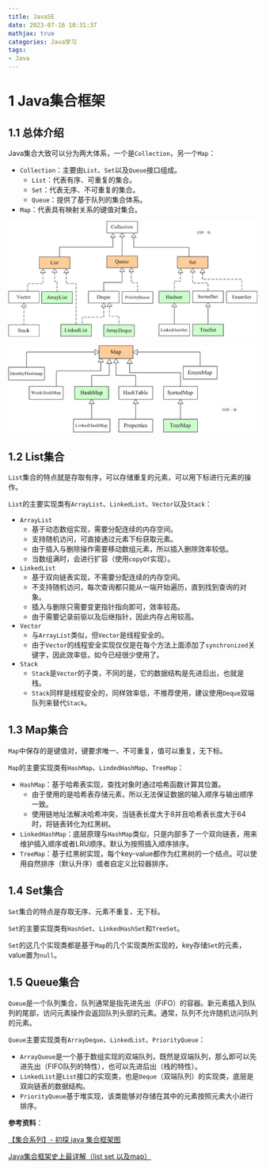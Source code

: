 ```yaml
---
title: JavaSE
date: 2023-07-16 10:31:37
mathjax: true
categories: Java学习
tags: 
- Java
---
```

# 1 Java集合框架

<!--more-->

## 1.1 总体介绍

Java集合大致可以分为两大体系，一个是`Collection`，另一个`Map`：

- `Collection`：主要由`List`、`Set`以及`Queue`接口组成。
  - `List`：代表有序、可重复的集合。
  - `Set`：代表无序、不可重复的集合。
  - `Queue`：提供了基于队列的集合体系。
- `Map`：代表具有映射关系的键值对集合。

![](JavaSE/fig1.jpg)

![](JavaSE/fig2.jpg)

## 1.2 List集合

`List`集合的特点就是存取有序，可以存储重复的元素，可以用下标进行元素的操作。

`List`的主要实现类有`ArrayList`、`LinkedList`、`Vector`以及`Stack`：

- `ArrayList`
  - 基于动态数组实现，需要分配连续的内存空间。
  - 支持随机访问，可直接通过元素下标获取元素。
  - 由于插入与删除操作需要移动数组元素，所以插入删除效率较低。
  - 当数组满时，会进行扩容（使用`copyOf`实现）。
- `LinkedList`
  - 基于双向链表实现，不需要分配连续的内存空间。
  - 不支持随机访问，每次查询都只能从一端开始遍历，直到找到查询的对象。
  - 插入与删除只需要变更指针指向即可，效率较高。
  - 由于需要记录前驱以及后继指针，因此内存占用较高。
- `Vector`
  - 与`ArrayList`类似，但`Vector`是线程安全的。
  - 由于`Vector`的线程安全实现仅仅是在每个方法上面添加了`synchronized`关键字，因此效率低，如今已经很少使用了。
- `Stack`
  - `Stack`是`Vector`的子类，不同的是，它的数据结构是先进后出，也就是栈。
  - `Stack`同样是线程安全的，同样效率低，不推荐使用，建议使用`Deque`双端队列来替代`Stack`。

## 1.3 Map集合

`Map`中保存的是键值对，键要求唯一、不可重复，值可以重复，无下标。

`Map`的主要实现类有`HashMap`、`LindedHashMap`、`TreeMap`：

- `HashMap`：基于哈希表实现，查找对象时通过哈希函数计算其位置。
  - 由于使用的是哈希表存储元素，所以无法保证数据的输入顺序与输出顺序一致。
  - 使用链地址法解决哈希冲突，当链表长度大于8并且哈希表长度大于64时，将链表转化为红黑树。
- `LinkedHashMap`：底层原理与`HashMap`类似，只是内部多了一个双向链表，用来维护插入顺序或者LRU顺序。默认为按照插入顺序排序。
- `TreeMap`：基于红黑树实现，每个key-value都作为红黑树的一个结点。可以使用自然排序（默认升序）或者自定义比较器排序。

## 1.4 Set集合

`Set`集合的特点是存取无序、元素不重复、无下标。

`Set`的主要实现类有`HashSet`、`LinkedHashSet`和`TreeSet`。

`Set`的这几个实现类都是基于`Map`的几个实现类所实现的，key存储`Set`的元素，value置为`null`。

## 1.5 Queue集合

`Queue`是一个队列集合，队列通常是指先进先出（FiFO）的容器。新元素插入到队列的尾部，访问元素操作会返回队列头部的元素。通常，队列不允许随机访问队列的元素。

`Queue`主要实现类有`ArrayDeque`、`LinkedList`、`PriorityQueue`：

- `ArrayQueue`是一个基于数组实现的双端队列，既然是双端队列，那么即可以先进先出（FIFO队列的特性），也可以先进后出（栈的特性）。
- `LinkedList`是`List`接口的实现类，也是`Deque`（双端队列）的实现类，底层是双向链表的数据结构。
- `PriorityQueue`基于堆实现，该类能够对存储在其中的元素按照元素大小进行排序。

**参考资料**：

[【集合系列】- 初探 java 集合框架图](http://www.justdojava.com/2019/09/16/java-collection-1/)

[Java集合框架史上最详解（list set 以及map）](https://chasing987.github.io/2020/12/13/Java%E9%9B%86%E5%90%88%E6%A1%86%E6%9E%B6%20list-set-map%20/)